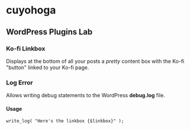 # cuyohoga
 
## WordPress Plugins Lab

### Ko-fi Linkbox

Displays at the bottom of all your posts a _pretty_ content box with the Ko-fi "button" linked to your Ko-fi page.

### Log Error

Allows writing debug statements to the WordPress **debug.log** file.

#### Usage

`write_log( "Here's the linkbox {$linkbox}" );`
